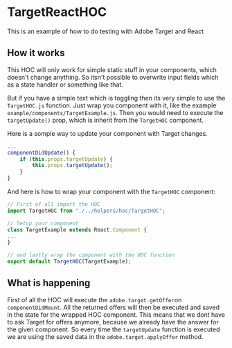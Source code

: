 # TargetReactHOC

This is an example of how to do testing with Adobe Target and React

## How it works

This HOC will only work for simple static stuff in your components, which doesn't change anything. So itsn't possible to overwrite input fields which as a state handler or something like that.

But if you have a simple text which is toggling then its very simple to use the `TargetHOC.js` function. Just wrap you component with it, like the example `example/components/TargetExample.js`. Then you would need to execute the `targetUpdate()` prop, which is inherit from the `TargetHOC` component.

Here is a somple way to update your component with Target changes.

```javascript
...
componentDidUpdate() {
    if (this.props.targetUpdate) {
        this.props.targetUpdate();
    }
}
```

And here is how to wrap your component with the `TargetHOC` component:

```javascript
// First of all import the HOC
import TargetHOC from "./../helpers/hoc/TargetHOC";

// Setup your component
class TargetExample extends React.Component {
...
}

// and lastly wrap the component with the HOC function
export default TargetHOC(TargetExample);
```

## What is happening
First of all the HOC will execute the `adobe.target.getOffer`on `componentDidMount`. All the returned offers will then be executed and saved in the state for the wrapped HOC component. This means that we dont have to ask Target for offers anymore, because we already have the answer for the given component. So every time the `targetUpdate` function is executed we are using the saved data in the `adobe.target.applyOffer` method.
